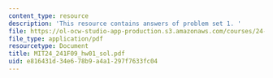 ```yaml
---
content_type: resource
description: 'This resource contains answers of problem set 1. '
file: https://ol-ocw-studio-app-production.s3.amazonaws.com/courses/24-241-logic-i-fall-2009/e816431d34e678b9a4a1297f7633fc04_MIT24_241F09_hw01_sol.pdf
file_type: application/pdf
resourcetype: Document
title: MIT24_241F09_hw01_sol.pdf
uid: e816431d-34e6-78b9-a4a1-297f7633fc04
---
```

